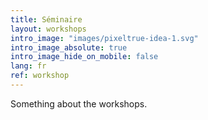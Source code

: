 ```yaml
---
title: Séminaire
layout: workshops
intro_image: "images/pixeltrue-idea-1.svg"
intro_image_absolute: true
intro_image_hide_on_mobile: false
lang: fr
ref: workshop
---
```

Something about the workshops.
